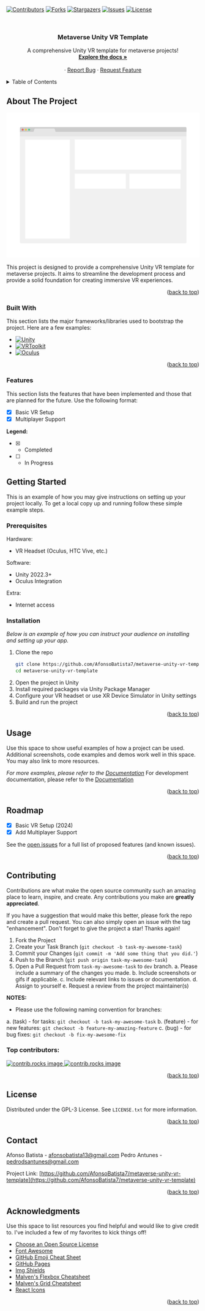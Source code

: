 <!-- PROJECT SHIELDS -->
<!--
*** https://www.markdownguide.org/basic-syntax/#reference-style-links
-->
[![Contributors][contributors-shield]][contributors-url]
[![Forks][forks-shield]][forks-url]
[![Stargazers][stars-shield]][stars-url]
[![Issues][issues-shield]][issues-url]
[![License][license-shield]][license-url]

<!-- PROJECT LOGO -->
<br />
<div align="center">
  <a href="https://github.com/AfonsoBatista7/metaverse-unity-vr-template>
    <img src="./docs/images/logo.png" alt="Logo" width="80" height="80">
  </a>

  <h3 align="center">Metaverse Unity VR Template</h3>

  <p align="center">
    A comprehensive Unity VR template for metaverse projects!
    <br />
    <a href="https://github.com/AfonsoBatista7/metaverse-unity-vr-template"><strong>Explore the docs »</strong></a>
    <br />
    <br />
    ·
    <a href="https://github.com/AfonsoBatista7/metaverse-unity-vr-template/issues/new?labels=bug&template=bug-report.md">Report Bug</a>
    ·
    <a href="https://github.com/AfonsoBatista7/metaverse-unity-vr-template/issues/new?labels=enhancement&template=feature-request.md">Request Feature</a>
  </p>
</div>

<!-- TABLE OF CONTENTS -->
<details>
  <summary>Table of Contents</summary>
  <ol>
    <li>
      <a href="#about-the-project">About The Project</a>
      <ul>
        <li><a href="#built-with">Built With</a></li>
      </ul>
    </li>
    <li>
      <a href="#getting-started">Getting Started</a>
      <ul>
        <li><a href="#prerequisites">Prerequisites</a></li>
        <li><a href="#installation">Installation</a></li>
      </ul>
    </li>
    <li><a href="#usage">Usage</a></li>
    <li><a href="#contributing">Contributing</a></li>
    <li><a href="#license">License</a></li>
    <li><a href="#contact">Contact</a></li>
    <li><a href="#acknowledgments">Acknowledgments</a></li>
  </ol>
</details>

<!-- ABOUT THE PROJECT -->
## About The Project

[![Product Name Screen Shot, may be ani-gif][product-screenshot]](https://example.com)

This project is designed to provide a comprehensive Unity VR template for metaverse projects. It aims to streamline the development process and provide a solid foundation for creating immersive VR experiences.

<p align="right">(<a href="#readme-top">back to top</a>)</p>

### Built With

This section lists the major frameworks/libraries used to bootstrap the project. Here are a few examples:

* [![Unity][unity-shield]][unity-url]
* [![VRToolkit][vrtoolkit-shield]][vrtoolkit-url]
* [![Oculus][oculus-shield]][oculus-url]

<p align="right">(<a href="#readme-top">back to top</a>)</p>

### Features

This section lists the features that have been implemented and those that are planned for the future. Use the following format:

- [x] Basic VR Setup
- [x] Multiplayer Support

**Legend:**

- [x] - Completed
- [ ] - In Progress

<!-- GETTING STARTED -->
## Getting Started

This is an example of how you may give instructions on setting up your project locally.
To get a local copy up and running follow these simple example steps.

### Prerequisites

Hardware:
* VR Headset (Oculus, HTC Vive, etc.)

Software:
* Unity 2022.3+
* Oculus Integration

Extra:
* Internet access

### Installation

_Below is an example of how you can instruct your audience on installing and setting up your app._

1. Clone the repo
    ```sh
    git clone https://github.com/AfonsoBatista7/metaverse-unity-vr-template.git
    cd metaverse-unity-vr-template
    ```
2. Open the project in Unity
3. Install required packages via Unity Package Manager
4. Configure your VR headset or use XR Device Simulator in Unity settings
5. Build and run the project

<p align="right">(<a href="#readme-top">back to top</a>)</p>

<!-- USAGE EXAMPLES -->
## Usage

Use this space to show useful examples of how a project can be used. Additional screenshots, code examples and demos work well in this space. You may also link to more resources.

_For more examples, please refer to the [Documentation](https://example.com)_
For development documentation, please refer to the [Documentation](;/docs/DEVELOPMENT.md)

<p align="right">(<a href="#readme-top">back to top</a>)</p>

<!-- ROADMAP -->
## Roadmap

- [x] Basic VR Setup (2024)
- [x] Add Multiplayer Support

See the [open issues](https://github.com/AfonsoBatista7/metaverse-unity-vr-template/issues) for a full list of proposed features (and known issues).

<p align="right">(<a href="#readme-top">back to top</a>)</p>

<!-- CONTRIBUTING -->
## Contributing

Contributions are what make the open source community such an amazing place to learn, inspire, and create. Any contributions you make are **greatly appreciated**.

If you have a suggestion that would make this better, please fork the repo and create a pull request. You can also simply open an issue with the tag "enhancement".
Don't forget to give the project a star! Thanks again!

1. Fork the Project
2. Create your Task Branch (`git checkout -b task-my-awesome-task`)
3. Commit your Changes (`git commit -m 'Add some thing that you did.'`)
4. Push to the Branch (`git push origin task-my-awesome-task`)
5. Open a Pull Request from `task-my-awesome-task` to `dev` branch.
    a. Please include a summary of the changes you made.
    b. Include screenshots or gifs if applicable.
    c. Include relevant links to issues or documentation.
    d. Assign to yourself
    e. Request a review from the project maintainer(s)

**NOTES:**

- Please use the following naming convention for branches:

a. (task) - for tasks: `git checkout -b task-my-awesome-task`
b. (feature) - for new features: `git checkout -b feature-my-amazing-feature`
c. (bug) - for bug fixes: `git checkout -b fix-my-awesome-fix`

### Top contributors:

<a href="https://github.com/AfonsoBatista7/metaverse-unity-vr-template/graphs/contributors">
  <img src="https://contrib.rocks/image?repo=AfonsoBatista7/metaverse-unity-vr-template" alt="contrib.rocks image" />
</a>
<a href="https://github.com/PedroAntunes/metaverse-unity-vr-template/graphs/contributors">
  <img src="https://contrib.rocks/image?repo=PedroAntunes/metaverse-unity-vr-template" alt="contrib.rocks image" />
</a>

<p align="right">(<a href="#readme-top">back to top</a>)</p>

<!-- LICENSE -->
## License

Distributed under the GPL-3 License. See `LICENSE.txt` for more information.

<p align="right">(<a href="#readme-top">back to top</a>)</p>

<!-- CONTACT -->
## Contact
Afonso Batista - [afonsobatista13@gmail.com](mailto://email@example.com)
Pedro Antunes - [pedrodsantunes@gmail.com](mailto://email@example.com)

Project Link: [https://github.com/AfonsoBatista7/metaverse-unity-vr-template](https://github.com/AfonsoBatista7/metaverse-unity-vr-template)

<p align="right">(<a href="#readme-top">back to top</a>)</p>

<!-- ACKNOWLEDGMENTS -->
## Acknowledgments

Use this space to list resources you find helpful and would like to give credit to. I've included a few of my favorites to kick things off!

* [Choose an Open Source License](https://choosealicense.com)
* [Font Awesome](https://fontawesome.com)
* [GitHub Emoji Cheat Sheet](https://www.webpagefx.com/tools/emoji-cheat-sheet)
* [GitHub Pages](https://pages.github.com)
* [Img Shields](https://shields.io)
* [Malven's Flexbox Cheatsheet](https://flexbox.malven.co/)
* [Malven's Grid Cheatsheet](https://grid.malven.co/)
* [React Icons](https://react-icons.github.io/react-icons/search)

<p align="right">(<a href="#readme-top">back to top</a>)</p>

<!-- MARKDOWN LINKS & IMAGES -->
<!-- https://www.markdownguide.org/basic-syntax/#reference-style-links -->
<!-- From own repo -->
[contributors-shield]: https://img.shields.io/github/contributors/AfonsoBatista7/metaverse-unity-vr-template.svg?style=for-the-badge
[contributors-url]: https://github.com/AfonsoBatista7/metaverse-unity-vr-template/graphs/contributors
[forks-shield]: https://img.shields.io/github/forks/AfonsoBatista7/metaverse-unity-vr-template.svg?style=for-the-badge
[forks-url]: https://github.com/AfonsoBatista7/metaverse-unity-vr-template/network/members
[issues-shield]: https://img.shields.io/github/issues/PedroAntunes/metaverse-unity-vr-template.svg?style=for-the-badge
[issues-url]: https://github.com/AfonsoBatista7/metaverse-unity-vr-template/issues
[license-shield]: https://img.shields.io/github/license/AfonsoBatista7/metaverse-unity-vr-template.svg?style=for-the-badge
[license-url]: https://github.com/AfonsoBatista7/metaverse-unity-vr-template/blob/master/LICENSE.txt
[stars-shield]: https://img.shields.io/github/stars/AfonsoBatista7/metaverse-unity-vr-template.svg?style=for-the-badge
[stars-url]: https://github.com/AfonsoBatista7/metaverse-unity-vr-template/stargazers
<!-- From repo images -->
[product-screenshot]: ./docs/images/screenshot.png
<!-- From badges -->
[unity-shield]: https://img.shields.io/badge/Unity-2021.3+-000000?style=for-the-badge&logo=unity&logoColor=white
[unity-url]: https://unity.com
[vrtoolkit-shield]: https://img.shields.io/badge/VR_Toolkit-1.0+-blue?style=for-the-badge&logo=virtual-reality&logoColor=white
[vrtoolkit-url]: https://example.com
[oculus-shield]: https://img.shields.io/badge/Oculus-Integration-0056FF?style=for-the-badge&logo=oculus&logoColor=white
[oculus-url]: https://developer.oculus.com